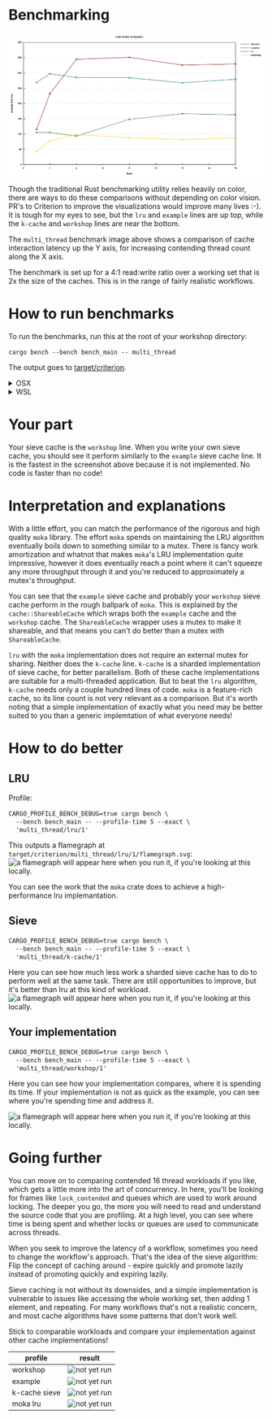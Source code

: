 # Benchmarking
![example visual comparison of 2 cache implementations](./images/example_comparison.png)

Though the traditional Rust benchmarking utility relies heavily on color, there are ways to
do these comparisons without depending on color vision. PR's to Criterion to improve the
visualizations would improve many lives :-). It is tough for my eyes to see, but the `lru`
and `example` lines are up top, while the `k-cache` and `workshop` lines are near the bottom.

The `multi_thread` benchmark image above shows a comparison of cache interaction latency
up the Y axis, for increasing contending thread count along the X axis.

The benchmark is set up for a 4:1 read:write ratio over a working set that is 2x the size
of the caches. This is in the range of fairly realistic workflows.

# How to run benchmarks

To run the benchmarks, run this at the root of your workshop directory:
```
cargo bench --bench bench_main -- multi_thread
```
The output goes to [target/criterion](../target/criterion/multi_thread/report/index.html).
<details>
 <summary>OSX</summary>
Open the report in your web browser. From the repo root directory, run this:

<code>
open target/criterion/report/index.html
</code>
</details>
<details>
 <summary>WSL</summary>
Open the report folder in the Explorer and double-click index.html. From the repo root
directory in a WSL terminal run this:

<code>
explorer.exe target/criterion/report
</code>

Remember that VS Code's integrated terminal is a WSL terminal, so you can easily run this
from the terminal in your editor.
</details>

# Your part
Your sieve cache is the `workshop` line. When you write your own sieve cache, you should see
it perform similarly to the `example` sieve cache line. It is the fastest in the screenshot
above because it is not implemented. No code is faster than no code!

# Interpretation and explanations
With a little effort, you can match the performance of the rigorous and high quality `moka`
library. The effort `moka` spends on maintaining the LRU algorithm eventually boils down to
something similar to a mutex. There is fancy work amortization and whatnot that makes `moka`'s
LRU implementation quite impressive, however it does eventually reach a point where it can't
squeeze any more throughput through it and you're reduced to approximately a mutex's throughput.

You can see that the `example` sieve cache and probably your `workshop` sieve cache perform in
the rough ballpark of `moka`. This is explained by the `cache::ShareableCache` which wraps both
the `example` cache and the `workshop` cache. The `ShareableCache` wrapper uses a mutex to make
it shareable, and that means you can't do better than a mutex with `ShareableCache`.

`lru` with the `moka` implementation does not require an external mutex for sharing. Neither does
the `k-cache` line. `k-cache` is a sharded implementation of sieve cache, for better parallelism.
Both of these cache implementations are suitable for a multi-threaded application. But to beat the
`lru` algorithm, `k-cache` needs only a couple hundred lines of code. `moka` is a feature-rich
cache, so its line count is not very relevant as a comparison. But it's worth noting that a simple
implementation of exactly what you need may be better suited to you than a generic implemtation of
what everyone needs!

# How to do better
## LRU
Profile:
```
CARGO_PROFILE_BENCH_DEBUG=true cargo bench \
  --bench bench_main -- --profile-time 5 --exact \
  'multi_thread/lru/1'
```
This outputs a flamegraph at `target/criterion/multi_thread/lru/1/flamegraph.svg`:
![a flamegraph will appear here when you run it, if you're looking at this locally.](../target/criterion/multi_thread/lru/1/profile/flamegraph.svg)

You can see the work that the `moka` crate does to achieve a high-performance lru implemantation.

## Sieve
```
CARGO_PROFILE_BENCH_DEBUG=true cargo bench \
  --bench bench_main -- --profile-time 5 --exact \
  'multi_thread/k-cache/1'
```
Here you can see how much less work a sharded sieve cache has to do to perform well at the same task.
There are still opportunities to improve, but it's better than lru at this kind of workload.
![a flamegraph will appear here when you run it, if you're looking at this locally.](../target/criterion/multi_thread/k-cache/1/profile/flamegraph.svg)

## Your implementation
```
CARGO_PROFILE_BENCH_DEBUG=true cargo bench \
  --bench bench_main -- --profile-time 5 --exact \
  'multi_thread/workshop/1'
```
Here you can see how your implementation compares, where it is spending its time. If your implementation
is not as quick as the example, you can see where you're spending time and address it.

![a flamegraph will appear here when you run it, if you're looking at this locally.](../target/criterion/multi_thread/workshop/1/profile/flamegraph.svg)

# Going further
You can move on to comparing contended 16 thread workloads if you like, which gets a little more into the
art of concurrency. In here, you'll be looking for frames like `lock_contended` and queues which are used
to work around locking. The deeper you go, the more you will need to read and understand the source code
that you are profiling. At a high level, you can see where time is being spent and whether locks or queues
are used to communicate across threads.

When you seek to improve the latency of a workflow, sometimes you need to change the workflow's approach.
That's the idea of the sieve algorithm: Flip the concept of caching around - expire quickly and promote
lazily instead of promoting quickly and expiring lazily.

Sieve caching is not without its downsides, and a simple implementation is vulnerable to issues like
accessing the whole working set, then adding 1 element, and repeating. For many workflows that's not a
realistic concern, and most cache algorithms have some patterns that don't work well.

Stick to comparable workloads and compare your implementation against other cache implementations!

| profile | result |
| -- | -- |
| workshop | ![not yet run](../target/criterion/multi_thread/workshop/16/profile/flamegraph.svg) |
| example | ![not yet run](../target/criterion/multi_thread/example/16/profile/flamegraph.svg) |
| k-cache sieve | ![not yet run](../target/criterion/multi_thread/k-cache/16/profile/flamegraph.svg) |
| moka lru | ![not yet run](../target/criterion/multi_thread/lru/16/profile/flamegraph.svg) |
